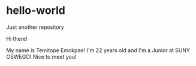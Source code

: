# hello-world
Just another repository

Hi there!

My name is Temitope Emokpae! I'm 22 years old and I'm a Junior at SUNY OSWEGO!
Nice to meet you!
